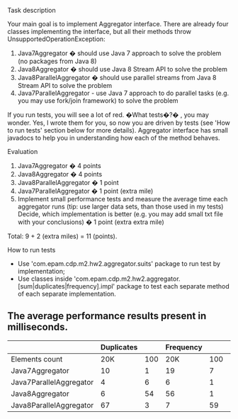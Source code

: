 Task description

Your main goal is to implement Aggregator interface. There are already four classes implementing the interface, but all their methods throw UnsupportedOperationException:

1.	Java7Aggregator � should use Java 7 approach to solve the problem (no packages from Java 8)
2.	Java8Aggregator � should use Java 8 Stream API to solve the problem
3.	Java8ParallelAggregator � should use parallel streams from Java 8 Stream API to solve the problem
4.	Java7ParallelAggregator -  use Java 7 approach to do parallel tasks (e.g. you may use fork/join framework) to solve the problem

If you run tests, you will see a lot of red. �What tests�?� , you may wonder. 
Yes, I wrote them for you, so now you are driven by tests (see 'How to run tests' section below for more details).
Aggregator interface has small javadocs to help you in understanding how each of the method behaves.

Evaluation
1.	Java7Aggregator � 4 points
2.	Java8Aggregator � 4 points
3.	Java8ParallelAggregator � 1 point
4.	Java7ParallelAggregator � 1 point (extra mile)
5.	Implement small performance tests and measure the average time each aggregator runs (tip: use larger data sets, than those used in my tests) 
Decide, which implementation is better (e.g. you may add small txt file with your conclusions) � 1 point (extra extra mile)

Total: 9 + 2 (extra miles) = 11 (points).


How to run tests

- Use 'com.epam.cdp.m2.hw2.aggregator.suits' package to run test by implementation;
- Use classes inside 'com.epam.cdp.m2.hw2.aggregator.[sum|duplicates|frequency].impl' package to test each separate method of each separate implementation.

The average performance results present in milliseconds.
--------------------------------------------------------------------------------------------------------

|                        |Duplicates |        | Frequency|          |  Sum      |        |Overall |        |
|------------------------|-----------|--------|----------|----------|-----------|--------|--------|--------|
|Elements count          |  20K      |   100  |  20K     |   100    |    20K    |   100  | 20K    |   100  | 
|Java7Aggregator         |  10       |   1    |  19      |   7      |    3      |   1    | 32     |   9
|Java7ParallelAggregator |  4        |   6    |  6       |   1      |    8      |   1    | 18     |   8
|Java8Aggregator         |  6        |   54   |  56      |   1      |    8      |   1    | 70     |   56
|Java8ParallelAggregator |  67       |   3    |  7       |   59     |    2      |   8    | 76     |   70